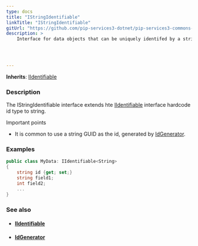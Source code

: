 ```yaml
---
type: docs
title: "IStringIdentifiable"
linkTitle: "IStringIdentifiable"
gitUrl: "https://github.com/pip-services3-dotnet/pip-services3-commons-dotnet"
description: > 
    Interface for data objects that can be uniquely identifed by a string id. 


   

---
```


**Inherits**: [IIdentifiable<string>](../iidentifiable)

### Description

The IStringIdentifiable interface extends hte [IIdentifiable](../iidentifiable) interface hardcode id type to string.

Important points

-  It is common to use a string GUID as the id, generated by [IdGenerator](../id_generator).


### Examples
```cs
public class MyData: IIdentifiable<String> 
{
    string id {get; set;}
    string field1;
    int field2;
    ...
}
```

### See also
- #### [IIdentifiable](../iidentifiable)
- #### [IdGenerator](../id_generator)
